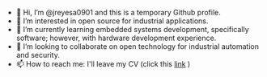 - 👋 Hi, I’m @jreyesa0901 and this is a temporary Github profile.
- 👀 I’m interested in open source for industrial applications.
- 🌱 I’m currently learning embedded systems development, specifically software; however, with hardware development experience.
- 💞️ I’m looking to collaborate on open technology for industrial automation and security.
- 📫 How to reach me: I'll leave my CV (click this [link](https://github.com/jreyesa0901/jreyesa0901/blob/c41156e466ee5890f483f67e4c8e446c622dd81b/CV_2021_Reyes_English_wS.pdf?raw=true) )


<!---
jreyesa0901/jreyesa0901 is a ✨ special ✨ repository because its `README.md` (this file) appears on your GitHub profile.
You can click the Preview link to take a look at your changes.
--->
